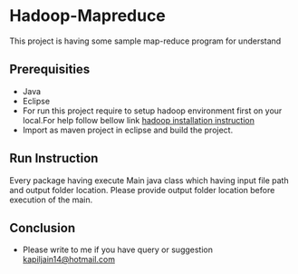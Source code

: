 # Hadoop-Mapreduce
This project is having some sample map-reduce program for understand


## Prerequisities
* Java 
* Eclipse
* For run this project require to setup hadoop environment first on your local.For help follow bellow link
[hadoop installation instruction](http://kapiljain14.blogspot.in/2015/09/hadoop-setup-installation.html) 
* Import as maven project in eclipse and build the project.


## Run Instruction
Every package having execute Main java class which having input file path and output folder location.
Please provide output folder location before execution of the main.


## Conclusion
* Please write to me if you have query or suggestion
kapiljain14@hotmail.com
